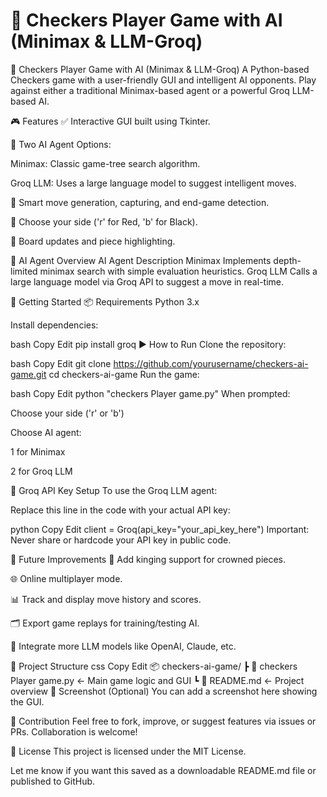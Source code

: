 # 🧠 Checkers Player Game with AI (Minimax & LLM-Groq)

🧠 Checkers Player Game with AI (Minimax & LLM-Groq)
A Python-based Checkers game with a user-friendly GUI and intelligent AI opponents. Play against either a traditional Minimax-based agent or a powerful Groq LLM-based AI.

🎮 Features
✅ Interactive GUI built using Tkinter.

🤖 Two AI Agent Options:

Minimax: Classic game-tree search algorithm.

Groq LLM: Uses a large language model to suggest intelligent moves.

🧠 Smart move generation, capturing, and end-game detection.

👤 Choose your side ('r' for Red, 'b' for Black).

🎨 Board updates and piece highlighting.

🧠 AI Agent Overview
AI Agent	Description
Minimax	Implements depth-limited minimax search with simple evaluation heuristics.
Groq LLM	Calls a large language model via Groq API to suggest a move in real-time.

🚀 Getting Started
📦 Requirements
Python 3.x

Install dependencies:

bash
Copy
Edit
pip install groq
▶️ How to Run
Clone the repository:

bash
Copy
Edit
git clone https://github.com/yourusername/checkers-ai-game.git
cd checkers-ai-game
Run the game:

bash
Copy
Edit
python "checkers Player game.py"
When prompted:

Choose your side ('r' or 'b')

Choose AI agent:

1 for Minimax

2 for Groq LLM

🔐 Groq API Key Setup
To use the Groq LLM agent:

Replace this line in the code with your actual API key:

python
Copy
Edit
client = Groq(api_key="your_api_key_here")
Important: Never share or hardcode your API key in public code.

🧪 Future Improvements
🎯 Add kinging support for crowned pieces.

🌐 Online multiplayer mode.

📊 Track and display move history and scores.

🗂 Export game replays for training/testing AI.

🧠 Integrate more LLM models like OpenAI, Claude, etc.

📁 Project Structure
css
Copy
Edit
📦 checkers-ai-game/
 ┣ 📜 checkers Player game.py   ← Main game logic and GUI
 ┗ 📜 README.md                  ← Project overview
📸 Screenshot (Optional)
You can add a screenshot here showing the GUI.

🤝 Contribution
Feel free to fork, improve, or suggest features via issues or PRs. Collaboration is welcome!

📄 License
This project is licensed under the MIT License.

Let me know if you want this saved as a downloadable README.md file or published to GitHub.
